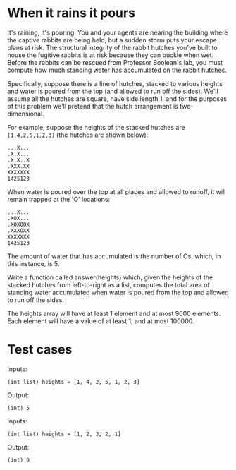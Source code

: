 When it rains it pours
======================

It's raining, it's pouring. You and your agents are nearing the building where
the captive rabbits are being held, but a sudden storm puts your escape plans at
risk. The structural integrity of the rabbit hutches you've built to house the
fugitive rabbits is at risk because they can buckle when wet. Before the rabbits
can be rescued from Professor Boolean's lab, you must compute how much standing
water has accumulated on the rabbit hutches.

Specifically, suppose there is a line of hutches, stacked to various heights and
water is poured from the top (and allowed to run off the sides). We'll assume
all the hutches are square, have side length 1, and for the purposes of this
problem we'll pretend that the hutch arrangement is two-dimensional.

For example, suppose the heights of the stacked hutches are `[1,4,2,5,1,2,3]` (the
hutches are shown below):

    ...X...
    .X.X...
    .X.X..X
    .XXX.XX
    XXXXXXX
    1425123

When water is poured over the top at all places and allowed to runoff, it will
remain trapped at the 'O' locations:

    ...X...
    .XOX...
    .XOXOOX
    .XXXOXX
    XXXXXXX
    1425123

The amount of water that has accumulated is the number of Os, which, in this
instance, is 5.

Write a function called answer(heights) which, given the heights of the stacked
hutches from left-to-right as a list, computes the total area of standing water
accumulated when water is poured from the top and allowed to run off the sides.

The heights array will have at least 1 element and at most 9000 elements. Each
element will have a value of at least 1, and at most 100000.

Test cases
==========

Inputs:

    (int list) heights = [1, 4, 2, 5, 1, 2, 3]

Output:

    (int) 5


Inputs:

    (int list) heights = [1, 2, 3, 2, 1]

Output:

    (int) 0
